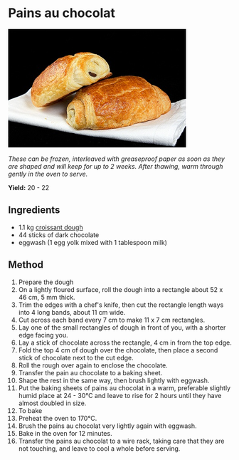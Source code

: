 # Pains au chocolat

![Name](resources/pains-au-chocolat.jpg)

*These can be frozen, interleaved with greaseproof paper as soon as they are shaped and will keep for up to 2 weeks. After thawing, warm through gently in the oven to serve.*

**Yield:** 20 - 22

## Ingredients
- 1.1 kg [croissant dough](../baking/pastry/croissant-dough.md)
- 44 sticks of dark chocolate
- eggwash (1 egg yolk mixed with 1 tablespoon milk)


## Method
1. Prepare the dough
1. On a lightly floured surface, roll the dough into a rectangle about 52 x 46 cm, 5 mm thick.
1. Trim the edges with a chef's knife, then cut the rectangle length ways into 4 long bands, about 11 cm wide.
1. Cut across each band every 7 cm to make 11 x 7 cm rectangles.
1. Lay one of the small rectangles of dough in front of you, with a shorter edge facing you.
1. Lay a stick of chocolate across the rectangle, 4 cm in from the top edge.
1. Fold the top 4 cm of dough over the chocolate, then place a second stick of chocolate next to the cut edge.
1. Roll the rough over again to enclose the chocolate.
1. Transfer the pain au chocolate to a baking sheet.
1. Shape the rest in the same way, then brush lightly with eggwash.
1. Put the baking sheets of pains au chocolat in a warm, preferable slightly humid place at 24 - 30°C and leave to rise for 2 hours until they have almost doubled in size.
1. To bake
1. Preheat the oven to 170°C.
1. Brush the pains au chocolat very lightly again with eggwash.
1. Bake in the oven for 12 minutes.
1. Transfer the pains au chocolat to a wire rack, taking care that they are not touching, and leave to cool a whole before serving.